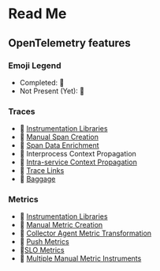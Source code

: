 # Read Me

## OpenTelemetry features

### Emoji Legend

- Completed: :100:
- Not Present (Yet): :construction:

### Traces

- :100: [Instrumentation
  Libraries](https://opentelemetry.io/docs/concepts/instrumenting-library/)
- :100: [Manual Span
  Creation](https://github.com/open-telemetry/opentelemetry-specification/blob/main/specification/glossary.md#manual-instrumentation)
- :100: [Span Data
  Enrichment](https://opentelemetry.io/docs/instrumentation/net/manual/#add-tags-to-an-activity)
- :100: Interprocess Context Propagation
- :construction: [Intra-service Context
  Propagation](https://opentelemetry.io/docs/instrumentation/java/manual/#context-propagation)
- :construction: [Trace
  Links](https://github.com/open-telemetry/opentelemetry-specification/blob/main/specification/overview.md#links-between-spans)
- :construction:
  [Baggage](https://github.com/open-telemetry/opentelemetry-specification/blob/main/specification/baggage/api.md#overview)

### Metrics

- :construction: [Instrumentation
  Libraries](https://opentelemetry.io/docs/concepts/instrumenting-library/)
- :construction: [Manual Metric
  Creation](https://github.com/open-telemetry/opentelemetry-specification/blob/main/specification/glossary.md#manual-instrumentation)
- :construction: [Collector Agent Metric
  Transformation](https://opentelemetry.io/docs/collector/deployment/#agent)
- :construction: [Push
  Metrics](https://opentelemetry.io/docs/reference/specification/metrics/sdk/#push-metric-exporter)
- :construction:[SLO Metrics](https://github.com/openslo/openslo#slo)
- :construction: [Multiple Manual Metric
  Instruments](https://opentelemetry.io/docs/reference/specification/metrics/api/#synchronous-and-asynchronous-instruments)
